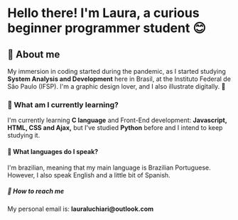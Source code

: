 <h1> Hello there! I'm Laura, a curious beginner programmer student 😊 </h2>

<h2> 💬 About me </h2>
<p> My immersion in coding started during the pandemic, as I started studying <b>System Analysis and Development</b> here in Brasil, at the Instituto Federal de São Paulo (IFSP). I'm a graphic design lover, and I also illustrate digitally. 💌 </p>

<h3> 📕 What am I currently learning? </h3>
<p> I'm currently learning <b>C language</b> and Front-End development: <b>Javascript, HTML, CSS and Ajax,</b> but I've studied <b>Python</b> before and I intend to keep studying it. </p>

<h4> 🍒 What languages do I speak? </h4>
<p> I'm brazilian, meaning that my main language is Brazilian Portuguese. However, I also speak English and a little bit of Spanish. </p>

<h5> 📩 How to reach me </h5>
<p> My personal email is:
  <b>lauraluchiari@outlook.com</b> </p>
<!--
**lauraluch/lauraluch** is a ✨ _special_ ✨ repository because its `README.md` (this file) appears on your GitHub profile.

Here are some ideas to get you started:

- 🔭 I’m currently working on ...
- 🌱 I’m currently learning ...
- 👯 I’m looking to collaborate on ...
- 🤔 I’m looking for help with ...
- 💬 Ask me about ...
- 📫 How to reach me: ...
- 😄 Pronouns: ...
- ⚡ Fun fact: ...
-->

